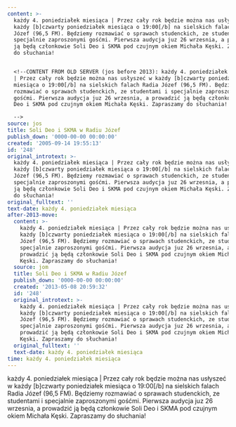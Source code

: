 ```yaml
---
content: >-
  każdy 4. poniedziałek miesiąca | Przez cały rok będzie można nas usłyszeć w
  każdy [b]czwarty poniedziałek miesiąca o 19:00[/b] na sielskich falach Radia
  Józef (96,5 FM). Będziemy rozmawiać o sprawach studenckich, ze studentami i
  specjalnie zaproszonymi gośćmi. Pierwsza audycja juz 26 wrzesnia, a prowadzić
  ją będą członkowie Soli Deo i SKMA pod czujnym okiem Michała Kęski. Zapraszamy
  do słuchania!


  <!--CONTENT FROM OLD SERVER (jos before 2013): każdy 4. poniedziałek miesiąca
  | Przez cały rok będzie można nas usłyszeć w każdy [b]czwarty poniedziałek
  miesiąca o 19:00[/b] na sielskich falach Radia Józef (96,5 FM). Będziemy
  rozmawiać o sprawach studenckich, ze studentami i specjalnie zaproszonymi
  gośćmi. Pierwsza audycja juz 26 wrzesnia, a prowadzić ją będą członkowie Soli
  Deo i SKMA pod czujnym okiem Michała Kęski. Zapraszamy do słuchania!  

  -->
source: jos
title: Soli Deo i SKMA w Radiu Józef
publish_down: '0000-00-00 00:00:00'
created: '2005-09-14 19:55:13'
id: '248'
original_introtext: >-
  każdy 4. poniedziałek miesiąca | Przez cały rok będzie można nas usłyszeć w
  każdy [b]czwarty poniedziałek miesiąca o 19:00[/b] na sielskich falach Radia
  Józef (96,5 FM). Będziemy rozmawiać o sprawach studenckich, ze studentami i
  specjalnie zaproszonymi gośćmi. Pierwsza audycja juz 26 wrzesnia, a prowadzić
  ją będą członkowie Soli Deo i SKMA pod czujnym okiem Michała Kęski. Zapraszamy
  do słuchania!  
original_fulltext: ''
text-date: każdy 4. poniedziałek miesiąca
after-2013-move:
  content: >-
    każdy 4. poniedziałek miesiąca | Przez cały rok będzie można nas usłyszeć w
    każdy [b]czwarty poniedziałek miesiąca o 19:00[/b] na sielskich falach Radia
    Józef (96,5 FM). Będziemy rozmawiać o sprawach studenckich, ze studentami i
    specjalnie zaproszonymi gośćmi. Pierwsza audycja juz 26 wrzesnia, a
    prowadzić ją będą członkowie Soli Deo i SKMA pod czujnym okiem Michała
    Kęski. Zapraszamy do słuchania!
  source: jom
  title: Soli Deo i SKMA w Radiu Józef
  publish_down: '0000-00-00 00:00:00'
  created: '2013-05-08 20:59:32'
  id: '248'
  original_introtext: >-
    każdy 4. poniedziałek miesiąca | Przez cały rok będzie można nas usłyszeć w
    każdy [b]czwarty poniedziałek miesiąca o 19:00[/b] na sielskich falach Radia
    Józef (96,5 FM). Będziemy rozmawiać o sprawach studenckich, ze studentami i
    specjalnie zaproszonymi gośćmi. Pierwsza audycja juz 26 wrzesnia, a
    prowadzić ją będą członkowie Soli Deo i SKMA pod czujnym okiem Michała
    Kęski. Zapraszamy do słuchania!
  original_fulltext: ''
  text-date: każdy 4. poniedziałek miesiąca
time: każdy 4. poniedziałek miesiąca
---
```

każdy 4. poniedziałek miesiąca | Przez cały rok będzie można nas usłyszeć w każdy [b]czwarty poniedziałek miesiąca o 19:00[/b] na sielskich falach Radia Józef (96,5 FM). Będziemy rozmawiać o sprawach studenckich, ze studentami i specjalnie zaproszonymi gośćmi. Pierwsza audycja juz 26 wrzesnia, a prowadzić ją będą członkowie Soli Deo i SKMA pod czujnym okiem Michała Kęski. Zapraszamy do słuchania!

<!--CONTENT FROM OLD SERVER (jos before 2013): każdy 4. poniedziałek miesiąca | Przez cały rok będzie można nas usłyszeć w każdy [b]czwarty poniedziałek miesiąca o 19:00[/b] na sielskich falach Radia Józef (96,5 FM). Będziemy rozmawiać o sprawach studenckich, ze studentami i specjalnie zaproszonymi gośćmi. Pierwsza audycja juz 26 wrzesnia, a prowadzić ją będą członkowie Soli Deo i SKMA pod czujnym okiem Michała Kęski. Zapraszamy do słuchania!  
-->

<!--{{json:{"created_date":"2005-09-14 19:55:13","publish_down":"0000-00-00 00:00:00","id":"248"}}}-->
